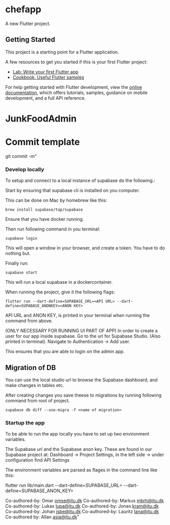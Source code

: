 # chefapp

A new Flutter project.

## Getting Started

This project is a starting point for a Flutter application. 

A few resources to get you started if this is your first Flutter project:

- [Lab: Write your first Flutter app](https://docs.flutter.dev/get-started/codelab)
- [Cookbook: Useful Flutter samples](https://docs.flutter.dev/cookbook)

For help getting started with Flutter development, view the
[online documentation](https://docs.flutter.dev/), which offers tutorials,
samples, guidance on mobile development, and a full API reference.
# JunkFoodAdmin

# Commit template
git commit -m"<commitmessage>

### Develop locally
To setup and connect to a local instance of supabase do the following.:

Start by ensuring that supabase cli is installed on you computer.

This can be done on Mac by homebrew like this:
```shell
brew install supabase/tap/supabase
```

Ensure that you have docker running.

Then run following command in you terminal:
```shell
supabase login
```
This will open a window in your browser, and create a token. You have to do nothing but.

Finally run:
```shell
supabase start
```

This will run a local supabase in a dockercontainer.

When running the project, give it the following flags:

```shell
flutter run --dart-define=SUPABASE_URL=<API URL> --dart-define=SUPABASE_ANONKEY=<ANON KEY>
```
API URL and ANON KEY, is printed in your terminal when running the command from above.

(ONLY NECESSARY FOR RUNNING UI PART OF APP)
In order to create a user for our app inside supabase. Go to the url for Supabase Studio. (Also printed in terminal).
Navigate to Authentication -> Add user. 

This ensures that you are able to login on the admin app.

## Migration of DB
You can use the local studio url to browse the Supabase dashboard, and make changes in tables etc.

After creating changes you save theese to migrations by running following command from root of project.

```shell
supabase db diff --use-migra -f <name of migration>
```

### Startup the app

To be able to run the app locally you have to set up two environment variables.

The Supabase url and the Supabase anon key. These are found in our Supabase project at:
Dashboard -> Project Settings, in the left side -> under configuration find API Settings

The environment variables are parsed as flages in the command line like this:

flutter run lib/main.dart --dart-define=SUPABASE_URL=<insert url> --dart-define=SUPABASE_ANON_KEY=<insert anon key>


<description>

Co-authored-by: Omar <omse@itu.dk>
Co-authored-by: Markus <mbrh@itu.dk>
Co-authored-by: Lukas <lupa@itu.dk>
Co-authored-by: Jonas <kram@itu.dk>
Co-authored-by: Johan <jsbe@itu.dk>
Co-authored-by: Lauritz <lana@itu.dk>
Co-authored by: Allan <asia@itu.dk>"  